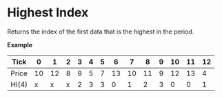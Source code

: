 # Highest Index

Returns the index of the first data that is the highest in the period.

__Example__

| Tick  | 0  | 1  | 2 | 3 | 4 | 5 | 6  | 7  | 8  | 9 | 10 | 11 | 12 |
|-------|----|----|---|---|---|---|----|----|----|---|----|----|----|
| Price | 10 | 12 | 8 | 9 | 5 | 7 | 13 | 10 | 11 | 9 | 12 | 13 | 4  |
| HI(4) | x  | x  | x | 2 | 3 | 3 | 0  | 1  | 2  | 3 | 0  | 0  | 1  |